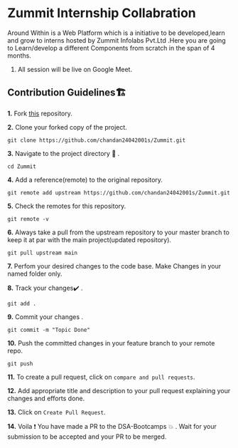 # Zummit Internship Collabration

Around Within is a Web Platform which is a initiative to be developed,learn and grow to interns hosted by Zummit Infolabs Pvt.Ltd  .Here you are going to Learn/develop a different Components from scratch in the span of 4 months.

1. All session will be live on Google Meet.



## Contribution Guidelines🏗

**1.**  Fork [this](https://github.com/chandan24042001s/Zummit) repository.

**2.**  Clone your forked copy of the project.

```
git clone https://github.com/chandan24042001s/Zummit.git
```

**3.** Navigate to the project directory :file_folder: .

```
cd Zummit
```

**4.** Add a reference(remote) to the original repository.

```
git remote add upstream https://github.com/chandan24042001s/Zummit.git
```

**5.** Check the remotes for this repository.

```
git remote -v
```

**6.** Always take a pull from the upstream repository to your master branch to keep it at par with the main project(updated repository).

```
git pull upstream main
```

**7.** Perfom your desired changes to the code base.
Make Changes in your named folder only.

**8.** Track your changes:heavy_check_mark: .

```
git add . 
```

**9.** Commit your changes .

```
git commit -m "Topic Done"
```

**10.** Push the committed changes in your feature branch to your remote repo.

```
git push 
```

**11.** To create a pull request, click on `compare and pull requests`.

**12.** Add appropriate title and description to your pull request explaining your changes and efforts done.

**13.** Click on `Create Pull Request`.

**14.** Voila :exclamation: You have made a PR to the DSA-Bootcamps :boom: . Wait for your submission to be accepted and your PR to be merged.
